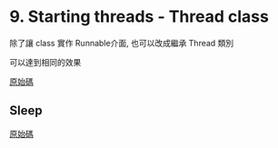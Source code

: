 # 9. Starting threads - Thread class

除了讓 class 實作 Runnable介面, 也可以改成繼承 Thread 類別

可以達到相同的效果

[原始碼](/sourcecode/src/main/java/_9/ExtendsThread.java)


## Sleep


[原始碼](/sourcecode/src/main/java/_9/Sleep.java)

